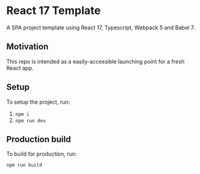 # React 17 Template

A SPA project template using React 17, Typescript, Webpack 5 and Babel 7. 

## Motivation

This repo is intended as a easily-accessible launching point for a fresh React app.

## Setup

To setup the project, run:
1. `npm i`
2. `npm run dev`

## Production build

To build for production, run:

`npm run build`